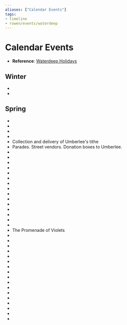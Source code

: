 ```yaml
---
aliases: ["Calendar Events"]
tags:
- timeline
- rowen/events/waterdeep
---
```

# Calendar Events
- **Reference**: [Waterdeep Holidays](waterdeep-holidays.md)
  
## Winter
- <span class='ob-timelines' data-class="waterdeep" data-date='1499-01-01-00' data-title='🗓 Wintershield'></span>
- <span class='ob-timelines' data-class="waterdeep" data-date='1499-02-14-00' data-title='🗓 The Grand Revel'></span>

## Spring
- <span class='ob-timelines' data-class="waterdeep" data-date='1499-03-01-00' data-title='🗓 Rhyestertide'></span>
- <span class='ob-timelines' data-class="waterdeep" data-date='1499-03-19-00' data-title='🗓 Fey Day'></span>
- <span class='ob-timelines' data-class="waterdeep" data-date='1499-03-21-00' data-title="🗓 Fleetswake begins"></span>
- <span class='ob-timelines' data-class="waterdeep" data-date='1499-03-25-00' data-title="🗓 Shipwrights' Ball"></span>
- <span class='ob-timelines' data-class="waterdeep" data-date='1499-03-30-00' data-title='🗓 Fair Seas Festival and Fleetswake end'>Collection and delivery of Umberlee's tithe</span>
- <span class='ob-timelines' data-class="waterdeep" data-date='1499-03-29-00' data-title='🗓 Fair Seas Festival begins'>Parades. Street vendors. Donation boxes to Umberlee.</span> 
- <span class='ob-timelines' data-class="waterdeep" data-date='1499-04-01-00' data-title='🗓 Waukeentide begins; Caravance'></span> 
- <span class='ob-timelines' data-class="waterdeep" data-date='1499-04-10-00' data-title='🗓 Waukeentide ends'></span>
- <span class='ob-timelines' data-class="waterdeep" data-date='1499-05-00-00' data-title='🗓 Greengrass tastings'></span>
- <span class='ob-timelines' data-class="waterdeep" data-date='1499-05-04-00' data-title='🗓 The Presentation Ball'></span>
- <span class='ob-timelines' data-class="waterdeep" data-date='1499-05-06-00' data-title='🗓 The Plowing and the Running begins'></span>
- <span class='ob-timelines' data-class="waterdeep" data-date='1499-05-09-00' data-title='🗓 The Plowing and the Running ends'></span>
- <span class='ob-timelines' data-class="waterdeep" data-date='1499-06-01-00' data-title='🗓 Trolltide'></span>
- <span class='ob-timelines' data-class="waterdeep" data-date='1499-06-14-00' data-title='🗓 Guildhall Day'></span>
- <span class='ob-timelines' data-class="waterdeep" data-date='1499-06-20-00' data-title='🗓 Dragondown'></span>
- <span class='ob-timelines' data-class="waterdeep" data-date='1499-07-01-00' data-title="🗓 Founders' Day"></span>
- <span class='ob-timelines' data-class="waterdeep" data-date='1499-07-03-00' data-title="🗓 Sornyn begins"></span>
- <span class='ob-timelines' data-class="waterdeep" data-date='1499-07-05-00' data-title="🗓 Sornyn Ball; Sornyn ends"></span>
- <span class='ob-timelines' data-class="waterdeep" data-date='1499-07-07-00' data-title="🗓 Lliira's Night"></span>
- <span class='ob-timelines' data-class="waterdeep" data-date='1499-07-11-00' data-title="🗓 Theater season begins"></span>
- <span class='ob-timelines' data-class="waterdeep" data-date='1499-07-20-00' data-title="🗓 Theater season ends"></span>
- <span class='ob-timelines' data-class="waterdeep" data-date='1499-08-01-00' data-title="🗓 Ahghairon's Day">The Promenade of Violets</span>
- <span class='ob-timelines' data-class="waterdeep" data-date='1499-08-17-00' data-title="🗓 The Annual Garden Parties (nobles)"></span>
- <span class='ob-timelines' data-class="waterdeep" data-date='1499-08-08-00' data-title="🗓 The Harbor Spectacles (nobles)"></span>
- <span class='ob-timelines' data-class="waterdeep" data-date='1499-08-24-00' data-title="🗓 The Gathering of Harps begins"></span>
- <span class='ob-timelines' data-class="waterdeep" data-date='1499-08-24-00' data-title="🗓 The Gathering of Harps ends"></span>
- <span class='ob-timelines' data-class="waterdeep" data-date='1499-09-10-00' data-title="🗓 The Matrons' Diversion"></span>
- <span class='ob-timelines' data-class="waterdeep" data-date='1499-09-21-00' data-title="🗓 Brightswords"></span>
- <span class='ob-timelines' data-class="waterdeep" data-date='1499-09-22-00' data-title="🗓 Pankration"></span>
- <span class='ob-timelines' data-class="waterdeep" data-date='1499-10-03-00' data-title="🗓 Day of Wonders"></span>
- <span class='ob-timelines' data-class="waterdeep" data-date='1499-10-07-00' data-title="🗓 Stoneshar"></span>
- <span class='ob-timelines' data-class="waterdeep" data-date='1499-10-10-00' data-title="🗓 Reign of Misrule"></span>
- <span class='ob-timelines' data-class="waterdeep" data-date='1499-10-11-00' data-title="🗓 The Raising of the Guard (nobles)"></span>
- <span class='ob-timelines' data-class="waterdeep" data-date='1499-10-15-00' data-title="🗓 Gods' Day"></span>
- <span class='ob-timelines' data-class="waterdeep" data-date='1499-10-30-00' data-title="🗓 Liar's Night"></span>
- <span class='ob-timelines' data-class="waterdeep" data-date='1499-11-01-00' data-title="🗓 Selûne's Hallowing"></span>
- <span class='ob-timelines' data-class="waterdeep" data-date='1499-11-20-00' data-title="🗓 Last Sheaf"></span>
- <span class='ob-timelines' data-class="waterdeep" data-date='1499-12-11-00' data-title="🗓 Howldown"></span>
- <span class='ob-timelines' data-class="waterdeep" data-date='1499-12-20-00' data-title="🗓 Simril"></span>